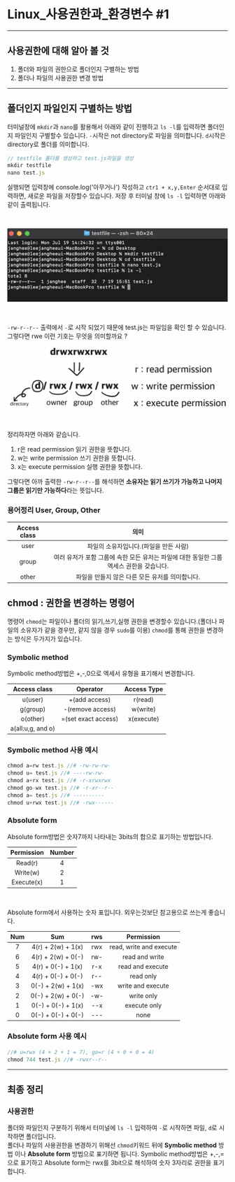 # Linux_사용권한과_환경변수 #1

---

## 사용권한에 대해 알아 볼 것

1. 폴더와 파일의 권한으로 폴더인지 구별하는 방법
2. 폴더나 파일의 사용권한 변경 방법

---

## 폴더인지 파일인지 구별하는 방법

터미널창에 `mkdir`과 `nano`를 활용해서 아래와 같이 진행하고 `ls -l`를 입력하면 폴더인지 파일인지 구별할수 있습니다. `-`시작은 not directory로 파일을 의미합니다. `d`시작은 directory로 폴더를 의미합니다.

```js
// testfile 폴더를 생성하고 test.js파일을 생성
mkdir testfile
nano test.js
```

실행되면 입력창에 console.log('아무거나') 작성하고 `ctr1 + x,y,Enter` 순서대로 입력하면, 새로운 파일을 저장할수 있습니다. 저장 후 터미널 창에 `ls -l` 입력하면 아래와 같이 출력됩니다. 

<br />

![](./image/rwe.png)

<br />

`-rw-r--r--` 출력에서 `-`로 시작 되었기 때문에 test.js는 파일임을 확인 할 수 있습니다. 그렇다면 rwe 이런 기호는 무엇을 의미할까요 ?
<br />

![](./image/rwe1.png)

<br />

정리하자면 아래와 같습니다.  

1. r은 read permission 읽기 권한을 뜻합니다.
2. w는 write permission 쓰기 권한을 뜻합니다.
3. x는 execute permission 실행 권한을 뜻합니다.

그렇다면 아까 출력한 `-rw-r--r--`를 해석하면 **소유자는 읽기 쓰기가 가능하고 나머지 그룹은 읽기만 가능하다**라는 뜻입니다.

### 용어정리 User, Group, Other

Access class         |의미
:------------------:|:------------------:
  user  | 파일의 소유자입니다.(파일을 만든 사람)
  group | 여러 유저가 포함 그룹에 속한 모든 유저는 파일에 대한 동일한 그룹 엑세스 권한을 갖습니다.
  other | 파일을 만들지 않은 다른 모든 유저를 의미합니다.


## chmod : 권한을 변경하는 명령어

명령어 `chmod`는 파일이나 폴더의 읽기,쓰기,실행 권한을 변경할수 있습니다.(폴더나 파일의 소유자가 같을 경우만, 같지 않을 경우 `sudo`를 이용) `chmod`를 통해 권한을 변경하는 방식은 두가지가 있습니다.


### Symbolic method

Symbolic method방법은 +,-,0으로 엑세서 유형을 표기해서 변경합니다.

Access class         |Operator|Access Type
:------------------:|:------------------:|:----------------:
u(user) |+(add access)   |r(read)
g(group)|-(remove access)|w(write)
o(other)|=(set exact access)|x(execute)
a(all:u,g, and o)||

### Symbolic method 사용 예시

```js
chmod a=rw test.js //# -rw-rw-rw-
chmod u= test.js //# ----rw-rw-
chmod a+rx test.js //# -r-xrwxrwx
chmod go-wx test.js //# -r-xr--r--
chmod a= test.js //# ----------
chmod u+rwx test.js //# -rwx------
```

### Absolute form

Absolute form방법은 숫자7까지 나타내는 3bits의 합으로 표기하는 방법입니다.
<br />

Permission | Number
:-------:|:-------:
Read(r)  |  4
Write(w) |  2
Execute(x) | 1

<br />

Absolute form에서 사용하는 숫자 표입니다. 외우는것보단 참고용으로 쓰는게 좋습니다.
<br />

Num| Sum | rws | Permission
:----:|:----:|:----:|:----:
7	| 4(r) + 2(w) + 1(x) |	rwx	| read, write and execute
6	| 4(r) + 2(w) + 0(-) |	rw-	| read and write
5	| 4(r) + 0(-) + 1(x) |	r-x	| read and execute
4	| 4(r) + 0(-) + 0(-) |	r--	| read only
3	| 0(-) + 2(w) + 1(x) |	-wx	| write and execute
2	| 0(-) + 2(w) + 0(-) |	-w-	| write only
1	| 0(-) + 0(-) + 1(x) |	--x	| execute only
0	| 0(-) + 0(-) + 0(-) |	---	| none

### Absolute form 사용 예시

```js
//# u=rwx (4 + 2 + 1 = 7), go=r (4 + 0 + 0 = 4)
chmod 744 test.js //# -rwxr--r--
```

---

## 최종 정리

### 사용권한

폴더와 파일인지 구분하기 위해서 터미널에 `ls -l` 입력하여 `-`로 시작하면 파일, `d`로 시작하면 폴더입니다.<br />
폴더나 파일의 사용권한을 변경하기 위해선 `chmod`키워드 뒤에 **Symbolic method** 방법 이나 **Absolute form** 방법으로 표기하면 됩니다. Symbolic method방법은 +,-,= 으로 표기하고 Absolute form는 rwx를 3bit으로 해석하여 숫자 3자리로 권한을 표기합니다.